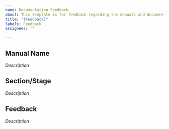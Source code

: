 ```yaml
---
name: Documentation Feedback
about: This template is for feedback regarding the manuals and documentation within this guide.
title: "[Feedback]"
labels: Feedback
assignees: ''

---
```


## Manual Name
_Description_

## Section/Stage
_Description_

## Feedback
_Description_
